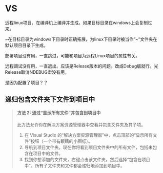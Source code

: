 # VS

远程linux项目，在编译机上编译并生成，如果目标目录在windows上会复制过来。

\~在目标目录为windows下目录时正确拓展，为linux下目录时被当作“\~”文件夹在默认项目目录下生成。

部署项目没有用，一直跳过，可能和项目为远程Linux项目的属性有关。

远程调试没有用，一直退出。应该是Release版本的问题。改成Debug版就行。光Release取消NDEBUG宏没有用。

是因为配置了项目？？

## 递归包含文件夹下文件到项目中

> #### 方法 2: 通过“显示所有文件”并包含到项目中
>
> 此方法允许你在解决方案资源管理器中查看并包含文件夹及其子项。
>
> 1. 在 Visual Studio 的“解决方案资源管理器”中，点击顶部的“显示所有文件”按钮（一个带有眼睛的小图标）。
> 2. 导航到项目文件夹。现在你将看到项目文件夹中的所有文件，包括未包含在项目中的文件。
> 3. 找到你想添加的文件夹，右键点击该文件夹，然后选择“包含在项目中”。所有子文件夹和文件都会递归地添加到项目中。

